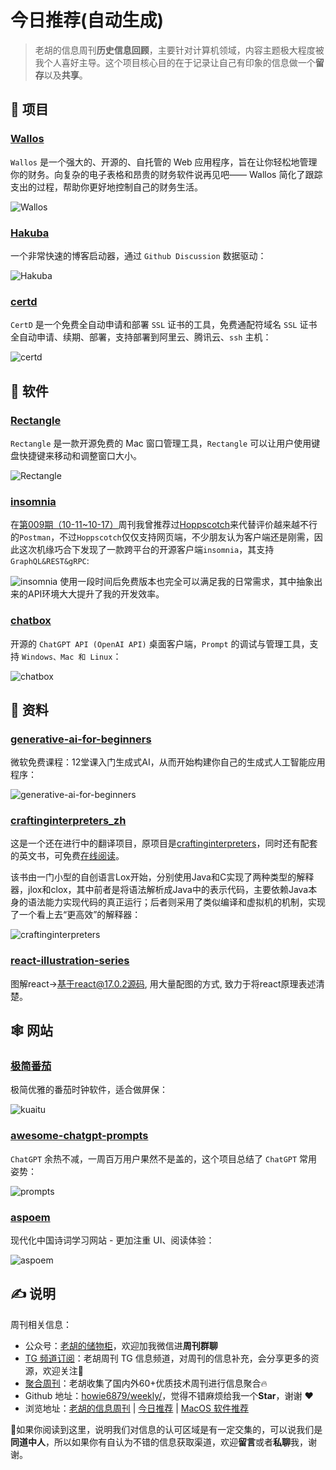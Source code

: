 # 今日推荐(自动生成)

> 老胡的信息周刊**历史信息回顾**，主要针对计算机领域，内容主题极大程度被我个人喜好主导。这个项目核心目的在于记录让自己有印象的信息做一个**留存**以及**共享**。


## 🎯 项目 

### [Wallos](https://github.com/ellite/Wallos/)

`Wallos` 是一个强大的、开源的、自托管的 Web 应用程序，旨在让你轻松地管理你的财务。向复杂的电子表格和昂贵的财务软件说再见吧—— Wallos 简化了跟踪支出的过程，帮助你更好地控制自己的财务生活。

![Wallos](https://images-1252557999.file.myqcloud.com/uPic/Wallos.png) 

### [Hakuba](https://github.com/YeungKC/Hakuba)

一个非常快速的博客启动器，通过 `Github Discussion` 数据驱动：

![Hakuba](https://images-1252557999.file.myqcloud.com/uPic/Hakuba.png) 

### [certd](https://github.com/certd/certd)

`CertD` 是一个免费全自动申请和部署 `SSL` 证书的工具，免费通配符域名 `SSL` 证书全自动申请、续期、部署，支持部署到阿里云、腾讯云、`ssh` 主机：

![certd](https://images-1252557999.file.myqcloud.com/uPic/certd.png) 

## 🤖 软件 

### [Rectangle](https://github.com/rxhanson/Rectangle)

`Rectangle` 是一款开源免费的 Mac 窗口管理工具，`Rectangle` 可以让用户使用键盘快捷键来移动和调整窗口大小。

![Rectangle](https://images-1252557999.file.myqcloud.com/uPic/KH9luU.jpg) 

### [insomnia](https://github.com/Kong/insomnia)

在[第009期（10-11~10-17）](https://weekly.howie6879.com/2021/10-11~10-17.%E6%88%91%E7%9A%84%E5%91%A8%E5%88%8A%EF%BC%88%E7%AC%AC009%E6%9C%9F%EF%BC%89.html)周刊我曾推荐过[Hoppscotch](https://github.com/hoppscotch/hoppscotch)来代替评价越来越不行的`Postman`，不过`Hoppscotch`仅仅支持网页端，不少朋友认为客户端还是刚需，因此这次机缘巧合下发现了一款跨平台的开源客户端`insomnia`，其支持`GraphQL&REST&gRPC`:

![insomnia](https://images-1252557999.file.myqcloud.com/uPic/insomnia.png)
使用一段时间后免费版本也完全可以满足我的日常需求，其中抽象出来的API环境大大提升了我的开发效率。 

### [chatbox](https://github.com/Bin-Huang/chatbox)

开源的 `ChatGPT API (OpenAI API)` 桌面客户端，`Prompt` 的调试与管理工具，支持 `Windows、Mac 和 Linux`：

![chatbox](https://images-1252557999.file.myqcloud.com/uPic/chatbox.png) 

## 👀 资料 

### [generative-ai-for-beginners](https://github.com/microsoft/generative-ai-for-beginners)

微软免费课程：12堂课入门生成式AI，从而开始构建你自己的生成式人工智能应用程序：

![generative-ai-for-beginners](https://images-1252557999.file.myqcloud.com/uPic/generative-ai-for-beginners.png) 

### [craftinginterpreters_zh](https://github.com/GuoYaxiang/craftinginterpreters_zh)

这是一个还在进行中的翻译项目，原项目是[craftinginterpreters](https://github.com/munificent/craftinginterpreters)，同时还有配套的英文书，可免费[在线阅读](http://www.craftinginterpreters.com/)。

该书由一门小型的自创语言Lox开始，分别使用Java和C实现了两种类型的解释器，jlox和clox，其中前者是将语法解析成Java中的表示代码，主要依赖Java本身的语法能力实现代码的真正运行；后者则采用了类似编译和虚拟机的机制，实现了一个看上去“更高效”的解释器：

![craftinginterpreters](https://images-1252557999.file.myqcloud.com/uPic/craftinginterpreters.jpg) 

### [react-illustration-series](https://github.com/7kms/react-illustration-series)

图解react->基于react@17.0.2源码, 用大量配图的方式, 致力于将react原理表述清楚。 

## 🕸 网站 

### [极简番茄](https://t.kuaitu.cc/)

极简优雅的番茄时钟软件，适合做屏保：

![kuaitu](https://images-1252557999.file.myqcloud.com/uPic/kuaitu.jpg) 

### [awesome-chatgpt-prompts](https://prompts.chat/)

`ChatGPT` 余热不减，一周百万用户果然不是盖的，这个项目总结了 `ChatGPT` 常用姿势：

![prompts](https://images-1252557999.file.myqcloud.com/uPic/prompts.jpg) 

### [aspoem](https://aspoem.com/)

现代化中国诗词学习网站 - 更加注重 UI、阅读体验：

![aspoem](https://images-1252557999.file.myqcloud.com/uPic/aspoem.png) 

## ✍️ 说明

周刊相关信息：

- 公众号：[老胡的储物柜](https://images-1252557999.file.myqcloud.com/uPic/ETIbMe.jpg)，欢迎加我微信进**周刊群聊**
- [TG 频道订阅](https://t.me/howie_weekly)：老胡周刊 TG 信息频道，对周刊的信息补充，会分享更多的资源，欢迎关注👏
- [聚合周刊](https://www.fre321.com/weekly)：老胡收集了国内外60+优质技术周刊进行信息聚合🔥
- Github 地址：[howie6879/weekly/](https://github.com/howie6879/weekly/)，觉得不错麻烦给我一个**Star**，谢谢 ❤️
- 浏览地址：[老胡的信息周刊](https://weekly.howie6879.com) | [今日推荐](https://weekly.howie6879.com/recommend/index.html) | [MacOS 软件推荐](https://weekly.howie6879.com/soft/mac.html)

🙌如果你阅读到这里，说明我们对信息的认可区域是有一定交集的，可以说我们是**同道中人**，所以如果你有自认为不错的信息获取渠道，欢迎**留言**或者**私聊**我，谢谢。